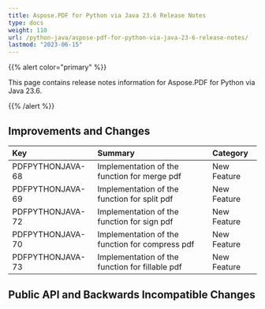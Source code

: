 ```yaml
---
title: Aspose.PDF for Python via Java 23.6 Release Notes
type: docs
weight: 110
url: /python-java/aspose-pdf-for-python-via-java-23-6-release-notes/
lastmod: "2023-06-15"
---
```


{{% alert color="primary" %}}

This page contains release notes information for Aspose.PDF for Python via Java 23.6.

{{% /alert %}}
## **Improvements and Changes**

|**Key**|**Summary**|**Category**|
| :- | :- | :- |
|PDFPYTHONJAVA-68|Implementation of the function for merge pdf|New Feature|
|PDFPYTHONJAVA-69|Implementation of the function for split pdf|New Feature|
|PDFPYTHONJAVA-72|Implementation of the function for sign pdf|New Feature|
|PDFPYTHONJAVA-70|Implementation of the function for compress pdf|New Feature|
|PDFPYTHONJAVA-73|Implementation of the function for fillable pdf|New Feature|

## **Public API and Backwards Incompatible Changes**






